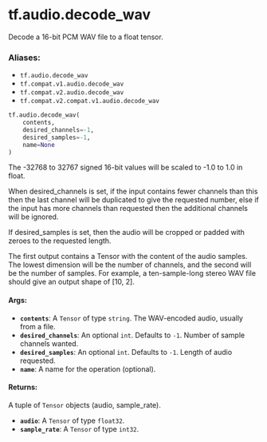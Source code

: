 <div itemscope itemtype="http://developers.google.com/ReferenceObject">
<meta itemprop="name" content="tf.audio.decode_wav" />
<meta itemprop="path" content="Stable" />
</div>

# tf.audio.decode_wav

Decode a 16-bit PCM WAV file to a float tensor.

### Aliases:

* `tf.audio.decode_wav`
* `tf.compat.v1.audio.decode_wav`
* `tf.compat.v2.audio.decode_wav`
* `tf.compat.v2.compat.v1.audio.decode_wav`

``` python
tf.audio.decode_wav(
    contents,
    desired_channels=-1,
    desired_samples=-1,
    name=None
)
```

<!-- Placeholder for "Used in" -->

The -32768 to 32767 signed 16-bit values will be scaled to -1.0 to 1.0 in float.

When desired_channels is set, if the input contains fewer channels than this
then the last channel will be duplicated to give the requested number, else if
the input has more channels than requested then the additional channels will be
ignored.

If desired_samples is set, then the audio will be cropped or padded with zeroes
to the requested length.

The first output contains a Tensor with the content of the audio samples. The
lowest dimension will be the number of channels, and the second will be the
number of samples. For example, a ten-sample-long stereo WAV file should give an
output shape of [10, 2].

#### Args:


* <b>`contents`</b>: A `Tensor` of type `string`.
  The WAV-encoded audio, usually from a file.
* <b>`desired_channels`</b>: An optional `int`. Defaults to `-1`.
  Number of sample channels wanted.
* <b>`desired_samples`</b>: An optional `int`. Defaults to `-1`.
  Length of audio requested.
* <b>`name`</b>: A name for the operation (optional).


#### Returns:

A tuple of `Tensor` objects (audio, sample_rate).


* <b>`audio`</b>: A `Tensor` of type `float32`.
* <b>`sample_rate`</b>: A `Tensor` of type `int32`.